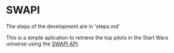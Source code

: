 # SWAPI
The steps of the development are in 'steps.md'

This is a simple aplication to retrieve the top pilots in the Start Wars universe using the [SWAPI API](https://swapi.co/).
